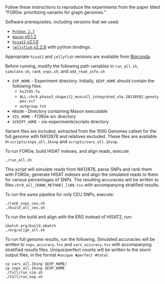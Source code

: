 
Follow these instructions to reproduce the experiments from the paper titled "FORGe: prioritizing variants for graph genomes."

Software prerequisites, including versions that we used:

* [`Python 2.7`](https://www.python.org)
* [`mason` v0.1.2](http://www.seqan.de/apps/mason/)
* [`hisat2` v2.1.0](https://ccb.jhu.edu/software/hisat2/index.shtml)
* [`jellyfish` v2.2.6](https://github.com/gmarcais/Jellyfish) with python bindings.

Appropriate `hisat2` and `jellyfish` versions are available from [Bioconda](https://bioconda.github.io).

Before running, modify the following path variables in `run_all.sh`, `simulate.sh`, `rank_snps.sh`, and `add_read_info.sh`

* `EXP_HOME` - Experiment directory. Initially, `$EXP_HOME` should contain the following files:
    * `hs37d5.fa`
    * `ALL.chr9.phase3_shapeit2_mvncall_integrated_v5a.20130502.genotypes.vcf`
    * `outgroup.txt`
* `MASON` - Directory containing Mason executable
* `VIS_HOME` - FORGe src directory
* `SCRIPT_HOME` - vis-experiments/scripts directory

Variant files are included, extracted from the 1000 Genomes callset for the full genome with NA12878 and relatives excluded. These files are available in `scripts/snps_all.1ksnp` and `scripts/vars_all.1ksnp`.

To run FORGe, build HISAT indexes, and align reads, execute

```
./run_all.sh
```

This script will simulate reads from NA12878, parse SNPs and rank them with FORGe, generate HISAT indexes and align the simulated reads to them for various percentages of SNPs. The resulting accuracies will be written to files `chr9_all_[RANK_METHOD]_l100.tsv` with accompanying stratified results.

To run the same pipeline for only CEU SNPs, execute:

```
./rank_snps_ceu.sh
./build_all_ceu.sh
```

To run the build and align with the ERG instead of HISAT2, run:

```
sbatch erg/build.sbatch
./erg/align_all.sh
```

To run full genome results, run the following. Simulated accuracies will be written to `snps_accuracy.tsv` and `vars_accuracy.tsv` with accompanying stratified results files. Unique/perfect counts will be written to the slurm output files, in the format `#unique #perfect #total`

```
cp vars_all.1ksnp $EXP_HOME/
cp snps_all.1ksnp $EXP_HOME
./full/run_sim.sh
./full/run_exp.sh
```
